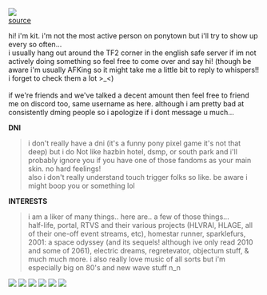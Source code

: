 <img src="https://file.garden/ZRYOn_KULjLI5-69/art/tumblr_n6238wd1bF1ry1axyo1_640.png"></img><br>
<a href="https://zarla-s.tumblr.com/post/86650680819/its-science-time-and-you-know-what-that-means">source</a>

hi! i'm kit. i'm not the most active person on ponytown but i'll try to show up every so often... <br>
i usually hang out around the TF2 corner in the english safe server if im not actively doing something so feel free  to come over and say hi! (though be aware i'm usually AFKing so it might take me a little bit to reply to whispers!! i forget to check them a lot >_<)<br><br>
if we're friends and we've talked a decent amount then feel free to friend me on discord too, same username as here. although i am pretty bad at consistently dming people so i apologize if i dont message u much...<br>

**DNI**
> i don't really have a dni (it's a funny pony pixel game it's not that deep) but i do Not like hazbin hotel, dsmp, or south park and i'll probably ignore you if you have one of those fandoms as your main skin. no hard feelings!<br>
also i don't really understand touch trigger folks so like. be aware i might boop you or something lol



**INTERESTS**

> i am a liker of many things.. here are.. a few of those things...<br> half-life, portal, RTVS and their various projects (HLVRAI, HLAGE, all of their one-off event streams, etc), homestar runner, sparklefurs, 2001: a space odyssey (and its sequels! although ive only read 2010 and some of 2061), electric dreams, regretevator,  objectum stuff, & much much more. i also really love music of all sorts but i'm especially big on 80's and new wave stuff n_n



<img src="https://file.garden/ZRYOn_KULjLI5-69/stamps/tumblr_3c470a4e729cc981d0b1dced90307127_b7cc1f59_100.png"></img> <img src="https://file.garden/ZRYOn_KULjLI5-69/stamps/tumblr_246e39c2dfae1cb369873728bca0b77a_83b4a7d8_100.gif"></img> <img src="https://file.garden/ZRYOn_KULjLI5-69/stamps/old_web_stamp_by_vtge-dcgi6h4.png"></img> <img src="https://file.garden/ZRYOn_KULjLI5-69/stamps/tumblr_6c20a47dfb58d7693bb17179a3455f3f_e71cde9b_100.png"></img> <img src="https://file.garden/ZRYOn_KULjLI5-69/stamps/d55rv2p-a1583267-7c38-48ba-94fb-f34478193d68.gif"></img> <img src="https://file.garden/ZRYOn_KULjLI5-69/stamps/db72gkj-9c9d0838-4e5a-443b-90fc-4826f8024e22.gif"></img>
